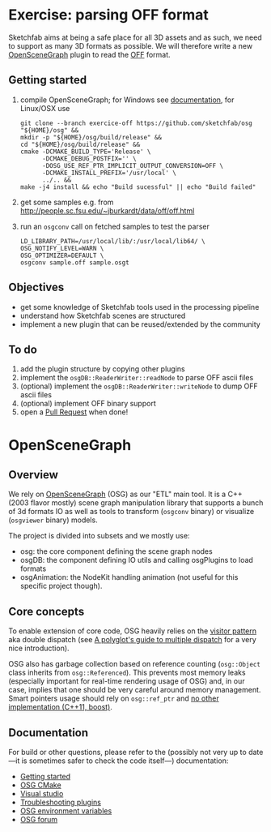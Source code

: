 # Exercise: parsing OFF format

Sketchfab aims at being a safe place for all 3D assets and as such, we need to support as many 3D formats as possible.
We will therefore write a new [OpenSceneGraph](#openscenegraph) plugin to read the [OFF](http://paulbourke.net/dataformats/off/) format.


## Getting started

1. compile OpenSceneGraph; for Windows see [documentation](http://www.openscenegraph.org/index.php/documentation/platform-specifics/windows/37-visual-studio), for Linux/OSX use

    ```
    git clone --branch exercice-off https://github.com/sketchfab/osg "${HOME}/osg" &&
    mkdir -p "${HOME}/osg/build/release" &&
    cd "${HOME}/osg/build/release" &&
    cmake -DCMAKE_BUILD_TYPE='Release' \
          -DCMAKE_DEBUG_POSTFIX='' \
          -DOSG_USE_REF_PTR_IMPLICIT_OUTPUT_CONVERSION=OFF \
          -DCMAKE_INSTALL_PREFIX='/usr/local' \
          ../.. &&
    make -j4 install && echo "Build sucessful" || echo "Build failed"
    ```
1. get some samples e.g. from http://people.sc.fsu.edu/~jburkardt/data/off/off.html
1. run an `osgconv` call on fetched samples to test the parser

    ```
    LD_LIBRARY_PATH=/usr/local/lib/:/usr/local/lib64/ \
    OSG_NOTIFY_LEVEL=WARN \
    OSG_OPTIMIZER=DEFAULT \
    osgconv sample.off sample.osgt
    ```

## Objectives

* get some knowledge of Sketchfab tools used in the processing pipeline
* understand how Sketchfab scenes are structured
* implement a new plugin that can be reused/extended by the community


## To do

1. add the plugin structure by copying other plugins
1. implement the `osgDB::ReaderWriter::readNode` to parse OFF ascii files
1. (optional) implement the `osgDB::ReaderWriter::writeNode` to dump OFF ascii files
1. (optional) implement OFF binary support
1. open a [Pull Request](https://help.github.com/articles/about-pull-requests/) when done!


# OpenSceneGraph

## Overview

We rely on [OpenSceneGraph](https://en.wikipedia.org/wiki/OpenSceneGraph) (OSG) as our "ETL" main tool. It is a C++ (2003 flavor mostly) scene graph manipulation library that supports a bunch of 3d formats IO as well as tools to transform (`osgconv` binary) or visualize (`osgviewer` binary) models.

The project is divided into subsets and we mostly use:

* osg: the core component defining the scene graph nodes
* osgDB: the component defining IO utils and calling osgPlugins to load formats
* osgAnimation: the NodeKit handling animation (not useful for this specific project though).

## Core concepts

To enable extension of core code, OSG heavily relies on the [visitor pattern](https://en.wikipedia.org/wiki/Visitor_pattern) aka double dispatch (see [A polyglot's guide to multiple dispatch](http://eli.thegreenplace.net/2016/a-polyglots-guide-to-multiple-dispatch) for a very nice introduction).

OSG also has garbage collection based on reference counting (`osg::Object` class inherits from `osg::Referenced`). This prevents most memory leaks (especially important for real-time rendering usage of OSG) and, in our case, implies that one should be very careful around memory management. Smart pointers usage should rely on `osg::ref_ptr` and [no other implementation (C++11, boost)](http://forum.openscenegraph.org/viewtopic.php?t=14695&view=next).

## Documentation

For build or other questions, please refer to the (possibly not very up to date —it is sometimes safer to check the code itself—) documentation:

* [Getting started](http://www.openscenegraph.org/index.php/documentation/getting-started)
* [OSG CMake](https://github.com/openscenegraph/OpenSceneGraph#section-1-how-to-build-openscenegraph)
* [Visual studio](http://www.openscenegraph.org/index.php/documentation/platform-specifics/windows)
* [Troubleshooting plugins](http://www.openscenegraph.org/projects/osg/wiki/Support/PlatformSpecifics/VisualStudio#Importantnoteaboutplugins)
* [OSG environment variables](http://www.openscenegraph.org/projects/osg/wiki/Support/UserGuides/EnvironmentVariables)
* [OSG forum](http://forum.openscenegraph.org/)
